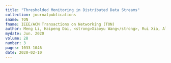 ```yaml
---
title: "Thresholded Monitoring in Distributed Data Streams"
collection: journalpublications
sname: TON
fname: IEEE/ACM Transactions on Networking (TON)
author: Meng Li, Haipeng Dai, <strong>Xiaoyu Wang</strong>, Rui Xia, Alex X. Liu, and Guihai Chen
mydate: Jun. 2020
volume: 28
number: 3
pages: 1033-1046
date: 2020-02-10
---
```


<!--plain: '/files/bib/plainUAVTON.html'
bibtex: '/files/bib/texUAVTON.txt'-->